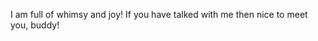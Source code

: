 I am full of whimsy and joy! If you have talked with me then nice to meet you, buddy!
‎ 
‎ 
‎ 
‎ 
‎ 
‎ 

